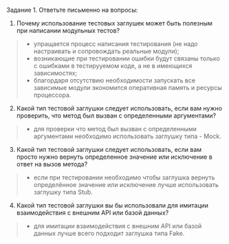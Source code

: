 Задание 1. Ответьте письменно на вопросы:

1)  Почему использование тестовых заглушек может быть полезным 
при написании модульных тестов?
> - упращается процесс написания тестирования (не надо настраивать и сопровождать реальные модули);
> - возникающие при тестировании ошибки будут связаны только с ошибками в тестирууемом коде, a не в имеющихся зависимостях;
> - благордаря отсутствию необходимости запускать все зависимые модули экономится оперативная память и ресурсы процессора.


2) Какой тип тестовой заглушки следует использовать, 
если вам нужно проверить, что метод был вызван с определенными аргументами?
> - для проверки что метод был вызван с определенными аргументами необходимо использовать заглушку типа - Mock.

3) Какой тип тестовой заглушки следует использовать, 
если вам просто нужно вернуть определенное значение или исключение в ответ на вызов метода?
> - если при тестировании необходимо чтобы заглушка вернуть определённое значение или исключение лучше использовать заглушку типа Stub.


4) Какой тип тестовой заглушки вы бы использовали для имитации  
взаимодействия с внешним API или базой данных?
> - для имитации взаимодействия с внешним API или базой данных лучше всего подходит заглушка типа Fake.